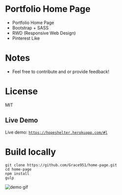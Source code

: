 # Portfolio Home Page
* Portfolio Home Page
* Bootstrap + SASS 
* RWD (Responsive Web Design)
* Pinterest Like 

# Notes
* Feel free to contribute and or provide feedback!   

# License
MIT

## Live Demo 
Live demo: [`https://hopeshelter.herokuapp.com/#l`](https://grace951.github.io/home-page/index.html)

# Build locally
```
git clone https://github.com/Grace951/home-page.git
cd home-page
npm install
gulp
```


![demo gif](https://github.com/Grace951/home-page/raw/master/screenshot.png)

